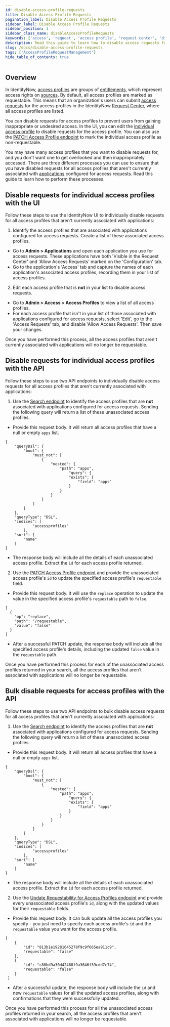 ```yaml
---
id: disable-access-profile-requests
title: Disable Access Profile Requests
pagination_label: Disable Access Profile Requests
sidebar_label: Disable Access Profile Requests
sidebar_position: 1
sidebar_class_name: disableAccessProfileRequests
keywords: ['access', 'request', 'access profile', 'request center', 'disable']
description: Read this guide to learn how to disable access requests for access profiles. 
slug: /docs/disable-access-profile-requests
tags: ['AccessProfileRequestManagement']
hide_table_of_contents: true
---
```


## Overview 
In IdentityNow, [access profiles](https://documentation.sailpoint.com/saas/help/access/access-profiles.html) are groups of [entitlements](https://documentation.sailpoint.com/saas/help/access/entitlements.html), which represent access rights on [sources](https://documentation.sailpoint.com/saas/help/sources/index.html). By default, all access profiles are marked as requestable. This means that an organization's users can submit [access requests](https://documentation.sailpoint.com/saas/help/requests/index.html) for the access profiles in the IdentityNow [Request Center](https://documentation.sailpoint.com/saas/user-help/requests/request_center.html), where all access profiles are listed. 

You can disable requests for access profiles to prevent users from gaining inappropriate or undesired access. In the UI, you can edit the [individual access profile](https://documentation.sailpoint.com/saas/help/requests/config_ap_roles.html#configuring-access-profiles-for-requests) to disable requests for the access profile. You can also use the [PATCH Access Profile endpoint](https://developer.sailpoint.com/idn/api/v3/patch-access-profile) to mark the individual access profile as non-requestable. 

You may have many access profiles that you want to disable requests for, and you don't want one to get overlooked and then inappropriately accessed. There are three different processes you can use to ensure that you have disabled requests for all access profiles that aren't currently associated with [applications](https://documentation.sailpoint.com/saas/help/common/app-config.html) configured for access requests. Read this guide to learn how to perform these processes. 

## Disable requests for individual access profiles with the UI
Follow these steps to use the IdentityNow UI to individually disable requests for all access profiles that aren't currently associated with applications:

1. Identify the access profiles that are associated with applications configured for access requests. Create a list of these associated access profiles. 
- Go to **Admin > Applications** and open each application you use for access requests. These applications have both 'Visible in the Request Center' and 'Allow Access Requests' marked on the 'Configuration' tab.  
- Go to the application's 'Access' tab and capture the names of each application's associated access profiles, recording them in your list of access profiles.
2. Edit each access profile that is **not** in your list to disable access requests. 
- Go to **Admin > Access > Access Profiles** to view a list of all access profiles. 
- For each access profile that isn't in your list of those associated with applications configured for access requests, select 'Edit', go to the 'Access Requests' tab, and disable 'Allow Access Requests'. Then save your changes. 

Once you have performed this process, all the access profiles that aren't currently associated with applications will no longer be requestable. 

## Disable requests for individual access profiles with the API 
Follow these steps to use two API endpoints to individually disable access requests for all access profiles that aren't currently associated with applications: 

1. Use the [Search endpoint](https://developer.sailpoint.com/idn/api/v3/search-post) to identify the access profiles that are **not** associated with applications configured for access requests. Sending the following query will return a list of these unassociated access profiles. 
- Provide this request body. It will return all access profiles that have a null or empty `apps` list. 
```
{
    "queryDsl": {
        "bool": {
            "must_not": [
                {
                    "nested": {
                        "path": "apps",
                            "query": {
                            "exists": {
                                "field": "apps"
                            }
                        }
                    }
                }
            ]
        }
    },
    "queryType": "DSL",
    "indices": [
            "accessprofiles"
        ],
    "sort": [
        "name"
    ]
}
```
- The response body will include all the details of each unassociated access profile. Extract the `id` for each access profile returned. 
2. Use the [PATCH Access Profile endpoint](https://developer.sailpoint.com/idn/api/v3/patch-access-profile) and provide the unassociated access profile's `id` to update the specified access profile's `requestable` field. 
- Provide this request body. It will use the `replace` operation to update the value in the specified access profile's `requestable` path to `false`. 
```
[
  {
    "op": "replace",
    "path": "/requestable",
    "value": "false"
  }
]
```
- After a successful PATCH update, the response body will include all the specified access profile's details, including the updated `false` value in the `requestable` path. 

Once you have performed this process for each of the unassociated access profiles returned in your search, all the access profiles that aren't associated with applications will no longer be requestable. 

## Bulk disable requests for access profiles with the API 
Follow these steps to use two API endpoints to bulk disable access requests for all access profiles that aren't currently associated with applications: 
1. Use the [Search endpoint](https://developer.sailpoint.com/idn/api/v3/search-post) to identify the access profiles that are **not** associated with applications configured for access requests. Sending the following query will return a list of these unassociated access profiles. 
- Provide this request body. It will return all access profiles that have a null or empty `apps` list. 
```
{
    "queryDsl": {
        "bool": {
            "must_not": [
                {
                    "nested": {
                        "path": "apps",
                            "query": {
                            "exists": {
                                "field": "apps"
                            }
                        }
                    }
                }
            ]
        }
    },
    "queryType": "DSL",
    "indices": [
            "accessprofiles"
        ],
    "sort": [
        "name"
    ]
}
```
- The response body will include all the details of each unassociated access profile. Extract the `id` for each access profile returned.
2. Use the [Update Requestability for Access Profiles endpoint](https://developer.sailpoint.com/idn/api/beta/update-access-profiles-in-bulk) and provide every unassociated access profile's `id`, along with the updated values for their `requestable` fields. 
- Provide this request body. It can bulk update all the access profiles you specify - you just need to specify each access profile's `id` and the `requestable` value you want for the access profile. 
```
[
    {
        "id": "813b1e19281645278f9c9f665ea911c9",
        "requestable": "false"
    },
    {
        "id": "c80bd9a30d42468f9a3646f39cdd7c74",
        "requestable": "false"
    }
 ]
```
- After a successful update, the response body will include the `id` and new `requestable` values for all the updated access profiles, along with confirmations that they were successfully updated. 

Once you have performed this process for all the unassociated access profiles returned in your search, all the access profiles that aren't associated with applications will no longer be requestable. 